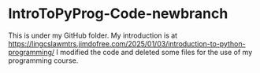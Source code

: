 # IntroToPyProg-Code-newbranch
This is under my GitHub folder.
My introduction is at https://lingcslawmtrs.jimdofree.com/2025/01/03/introduction-to-python-programming/ 
I modified the code and deleted some files for the use of my programming course.

